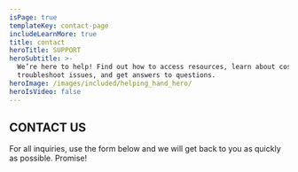 ```yaml
---
isPage: true
templateKey: contact-page
includeLearnMore: true
title: contact
heroTitle: SUPPORT
heroSubtitle: >-
  We’re here to help! Find out how to access resources, learn about costs,
  troubleshoot issues, and get answers to questions.
heroImage: /images/included/helping_hand_hero/
heroIsVideo: false
---
```

## CONTACT US

For all inquiries, use the form below and we will get back to you as quickly as possible. Promise!
